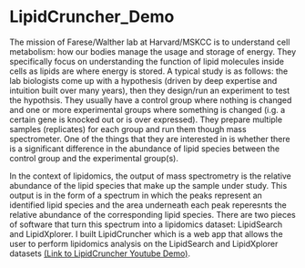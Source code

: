 # LipidCruncher_Demo

The mission of Farese/Walther lab at Harvard/MSKCC is to understand cell metabolism: how our bodies manage the usage and storage of energy. 
They specifically focus on understanding the function of lipid molecules inside cells as lipids are where energy is stored. 
A typical study is as follows: the lab biologists come up with a hypothesis (driven by deep expertise and intuition built over many years), 
then they design/run an experiment to test the hypothsis. 
They usually have a control group where nothing is changed and one or more experimental groups where something is changed 
(i.g. a certain gene is knocked out or is over expressed). They prepare multiple samples (replicates) for each group and run them though mass spectrometer. 
One of the things that they are interested in is whether there is a significant difference in the abundance of lipid species between the control group 
and the experimental group(s).

In the context of lipidomics, the output of mass spectrometry is the relative abundance of the lipid species that make up the sample under study. 
This output is in the form of a spectrum in which the peaks represent an identified lipid species and the area underneath each peak reperesnts 
the relative abundance of the corresponding lipid species. There are two pieces of software that turn this spectrum into a lipidomics dataset: 
LipidSearch and LipidXplorer. 
I built LipidCruncher which is a web app that allows the user to perform lipidomics analysis on the LipidSearch and LipidXplorer datasets 
[(Link to LipidCruncher Youtube Demo)](https://www.youtube.com/watch?v=KC4eLuwYw3A).


